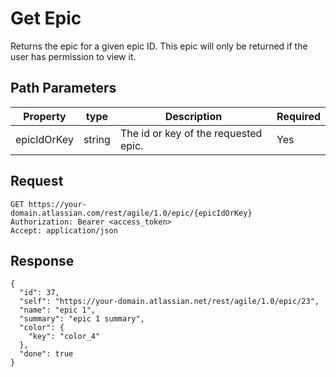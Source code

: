 # Get Epic

Returns the epic for a given epic ID. This epic will only be returned if the user has permission to view it. 

## Path Parameters

| Property    | type   | Description                          | Required |
|-------------|--------|--------------------------------------|----------|
| epicIdOrKey | string | The id or key of the requested epic. | Yes      |

## Request 
```http request
GET https://your-domain.atlassian.com/rest/agile/1.0/epic/{epicIdOrKey}
Authorization: Bearer <access_token>
Accept: application/json
```
## Response
```http 
{
  "id": 37,
  "self": "https://your-domain.atlassian.net/rest/agile/1.0/epic/23",
  "name": "epic 1",
  "summary": "epic 1 summary",
  "color": {
    "key": "color_4"
  },
  "done": true
}
```
